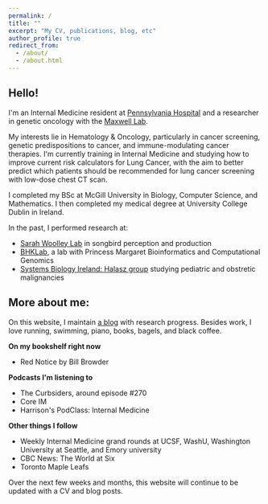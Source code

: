 ```yaml
---
permalink: /
title: ""
excerpt: "My CV, publications, blog, etc"
author_profile: true
redirect_from: 
  - /about/
  - /about.html
---
```


Hello!
------
I'm an Internal Medicine resident at [Pennsylvania Hospital](https://www.pennmedicine.org/for-health-care-professionals/fellowship-and-residency-programs/pennsylvania-hospital-programs/residency-programs/pennsylvania-hospital-department-of-internal-medicine) and a researcher in genetic oncology with the [Maxwell Lab](https://www.med.upenn.edu/kmaxwelllab/). 

My interests lie in Hematology & Oncology, particularly in cancer screening, genetic predispositions to cancer, and immune-modulating cancer therapies. I'm currently training in Internal Medicine and studying how to improve current risk calculators for Lung Cancer, with the aim to better predict which patients should be recommended for lung cancer screening with low-dose chest CT scan.

I completed my BSc at McGill University in Biology, Computer Science, and Mathematics. I then completed my medical degree at University College Dublin in Ireland. 

In the past, I performed research at:

- [Sarah Woolley Lab](https://sarahwoolleylab.wordpress.com/) in songbird perception and production
- [BHKLab](https://www.pmgenomics.ca/bhklab/), a lab with Princess Margaret Bioinformatics and Computational Genomics
- [Systems Biology Ireland: Halasz group](https://www.ucd.ie/sbi/team/groups/halaszgroup/) studying pediatric and obstretic malignancies

More about me:
------

On this website, I maintain [a blog](https://oliver-clark.github.io/year-archive/) with research progress. Besides work, I love running, swimming, piano, books, bagels, and black coffee. 

**On my bookshelf right now**

- Red Notice by Bill Browder

**Podcasts I'm listening to**

- The Curbsiders, around episode #270
- Core IM
- Harrison's PodClass: Internal Medicine

**Other things I follow**

- Weekly Internal Medicine grand rounds at UCSF, WashU, Washington University at Seattle, and Emory university
- CBC News: The World at Six
- Toronto Maple Leafs

Over the next few weeks and months, this website will continue to be updated with a CV and blog posts.
